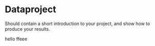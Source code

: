 # Dataproject

Should contain a short introduction to your project, and show how to produce your results.

hello ffeee